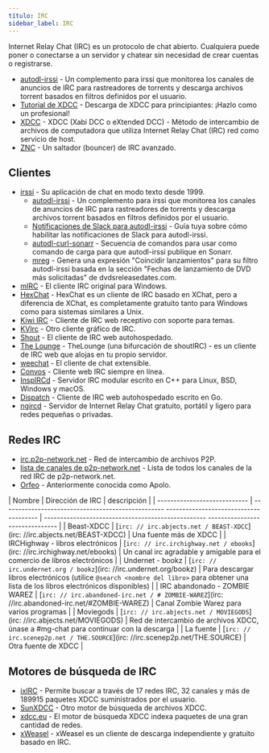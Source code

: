 ```yaml
---
título: IRC
sidebar_label: IRC
---
```


Internet Relay Chat (IRC) es un protocolo de chat abierto. Cualquiera puede poner o conectarse a un servidor y chatear sin necesidad de crear cuentas o registrarse.


- [autodl-irssi](https://autodl-community.github.io/autodl-irssi/) - Un complemento para irssi que monitorea los canales de anuncios de IRC para rastreadores de torrents y descarga archivos torrent basados en filtros definidos por el usuario.
- [Tutorial de XDCC](http://theloadguru.com/xdcc-irc-beginners-guide/) - Descarga de XDCC para principiantes: ¡Hazlo como un profesional!
- [XDCC](https://en.wikipedia.org/wiki/XDCC) - XDCC (Xabi DCC o eXtended DCC) - Método de intercambio de archivos de computadora que utiliza Internet Relay Chat (IRC) red como servicio de host.
- [ZNC](https://github.com/znc/znc) - Un saltador (bouncer) de IRC avanzado.

## Clientes

- [irssi](https://irssi.org/) - Su aplicación de chat en modo texto desde 1999.
  - [autodl-irssi](https://autodl-community.github.io/autodl-irssi/) - Un complemento para irssi que monitorea los canales de anuncios de IRC para rastreadores de torrents y descarga archivos torrent basados en filtros definidos por el usuario.
  - [Notificaciones de Slack para autodl-irssi](https://gist.github.com/Igglybuff/00d5e91274a562ac724d358bbbc8bc7b) - Guía tuya sobre cómo habilitar las notificaciones de Slack para autodl-irssi.
  - [autodl-curl-sonarr](https://github.com/Zymest/autodl-curl-sonarr) - Secuencia de comandos para usar como comando de carga para que autodl-irssi publique en Sonarr.
  - [mreg](https://github.com/Igglybuff/mreg) - Genera una expresión "Coincidir lanzamientos" para su filtro autodl-irssi basada en la sección "Fechas de lanzamiento de DVD más solicitadas" de dvdsreleasedates.com.
- [mIRC](http://www.mirc.com/) - El cliente IRC original para Windows.
- [HexChat](http://hexchat.github.io/) - HexChat es un cliente de IRC basado en XChat, pero a diferencia de XChat, es completamente gratuito tanto para Windows como para sistemas similares a Unix.
- [Kiwi IRC](https://kiwiirc.com/) - Cliente de IRC web receptivo con soporte para temas.
- [KVIrc](https://github.com/kvirc/KVIrc) - Otro cliente gráfico de IRC.
- [Shout](https://github.com/erming/shout) - El cliente de IRC web autohospedado.
- [The Lounge](http://hub.docker.com/r/linuxserver/thelounge/) - TheLounge (una bifurcación de shoutIRC) - es un cliente de IRC web que alojas en tu propio servidor.
- [weechat](https://github.com/weechat/weechat) - El cliente de chat extensible.
- [Convos](http://convos.by/) - Cliente web IRC siempre en línea.
- [InspIRCd](https://www.inspircd.org/) - Servidor IRC modular escrito en C++ para Linux, BSD, Windows y macOS.
- [Dispatch](https://github.com/khlieng/dispatch) - Cliente de IRC web autohospedado escrito en Go.
- [ngircd](https://ngircd.barton.de/) - Servidor de Internet Relay Chat gratuito, portátil y ligero para redes pequeñas o privadas.

## Redes IRC

- [irc.p2p-network.net](https://p2p-network.net/) - Red de intercambio de archivos P2P.
- [lista de canales de p2p-network.net](https://search.mibbit.com/channels/p2p-network) - Lista de todos los canales de la red IRC de p2p-network.net.
- [Orfeo](https://orpheus.network/) - Anteriormente conocida como Apolo.


| Nombre | Dirección de IRC | descripción |
| ---------------------------- | -------------------------------------------------- -------------------------------------- | -------------------------------------------------- ------------------------------- |
| Beast-XDCC | [`irc: // irc.abjects.net / BEAST-XDCC`](irc: //irc.abjects.net/BEAST-XDCC) | Una fuente más de XDCC |
| IRCHighway - libros electrónicos | [`irc: // irc.irchighway.net / ebooks`](irc: //irc.irchighway.net/ebooks) | Un canal irc agradable y amigable para el comercio de libros electrónicos |
| Undernet - bookz | [`irc: // irc.undernet.org / bookz`](irc: //irc.undernet.org/bookz) | Para descargar libros electrónicos (utilice `@search <nombre del libro>` para obtener una lista de los libros electrónicos disponibles) |
| IRC abandonado - ZOMBIE WAREZ | [`irc: // irc.abandoned-irc.net / # ZOMBIE-WAREZ`](irc: //irc.abandoned-irc.net/#ZOMBIE-WAREZ) | Canal Zombie Warez para varios programas |
| Moviegods | [`irc: // irc.abjects.net / MOVIEGODS`](irc: //irc.abjects.net/MOVIEGODS) | Red de intercambio de archivos XDCC, únase a #mg-chat para continuar con la descarga |
| La fuente | [`irc: // irc.scenep2p.net / THE.SOURCE`](irc: //irc.scenep2p.net/THE.SOURCE) | Otra fuente de XDCC |

## Motores de búsqueda de IRC

- [ixIRC](https://ixirc.com/) - Permite buscar a través de 17 redes IRC, 32 canales y más de 189915 paquetes XDCC suministrados por el usuario.
- [SunXDCC](http://sunxdcc.com/) - Otro motor de búsqueda de archivos XDCC.
- [xdcc.eu](http://www.xdcc.eu/) - El motor de búsqueda XDCC indexa paquetes de una gran cantidad de redes.
- [xWeasel](http://xweasel.org) - xWeasel es un cliente de descarga independiente y gratuito basado en IRC.
